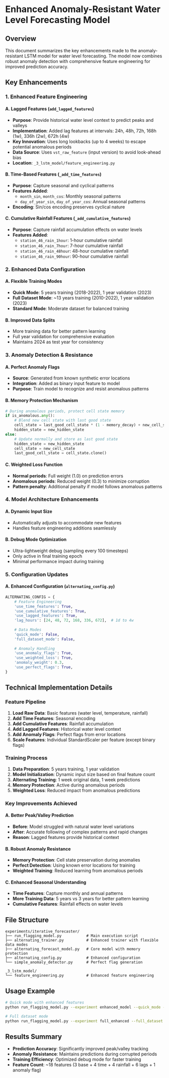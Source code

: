 # Enhanced Anomaly-Resistant Water Level Forecasting Model

## Overview
This document summarizes the key enhancements made to the anomaly-resistant LSTM model for water level forecasting. The model now combines robust anomaly detection with comprehensive feature engineering for improved prediction accuracy.

## Key Enhancements

### 1. Enhanced Feature Engineering

#### A. Lagged Features (`add_lagged_features`)
- **Purpose**: Provide historical water level context to predict peaks and valleys
- **Implementation**: Added lag features at intervals: 24h, 48h, 72h, 168h (1w), 336h (2w), 672h (4w)
- **Key Innovation**: Uses long lookbacks (up to 4 weeks) to escape potential anomalous periods
- **Data Source**: Uses `vst_raw_feature` (input version) to avoid look-ahead bias
- **Location**: `_3_lstm_model/feature_engineering.py`

#### B. Time-Based Features (`_add_time_features`)
- **Purpose**: Capture seasonal and cyclical patterns
- **Features Added**:
  - `month_sin`, `month_cos`: Monthly seasonal patterns
  - `day_of_year_sin`, `day_of_year_cos`: Annual seasonal patterns
- **Encoding**: Sin/cos encoding preserves cyclical nature

#### C. Cumulative Rainfall Features (`_add_cumulative_features`)
- **Purpose**: Capture rainfall accumulation effects on water levels
- **Features Added**:
  - `station_46_rain_1hour`: 1-hour cumulative rainfall
  - `station_46_rain_7hour`: 7-hour cumulative rainfall  
  - `station_46_rain_48hour`: 48-hour cumulative rainfall
  - `station_46_rain_90hour`: 90-hour cumulative rainfall

### 2. Enhanced Data Configuration

#### A. Flexible Training Modes
- **Quick Mode**: 5 years training (2018-2022), 1 year validation (2023)
- **Full Dataset Mode**: ~13 years training (2010-2022), 1 year validation (2023)
- **Standard Mode**: Moderate dataset for balanced training

#### B. Improved Data Splits
- More training data for better pattern learning
- Full year validation for comprehensive evaluation
- Maintains 2024 as test year for consistency

### 3. Anomaly Detection & Resistance

#### A. Perfect Anomaly Flags
- **Source**: Generated from known synthetic error locations
- **Integration**: Added as binary input feature to model
- **Purpose**: Train model to recognize and resist anomalous patterns

#### B. Memory Protection Mechanism
```python
# During anomalous periods, protect cell state memory
if is_anomalous.any():
    # Blend new cell state with last good state
    cell_state = last_good_cell_state * (1 - memory_decay) + new_cell_state * memory_decay
    hidden_state = new_hidden_state
else:
    # Update normally and store as last good state
    hidden_state = new_hidden_state
    cell_state = new_cell_state
    last_good_cell_state = cell_state.clone()
```

#### C. Weighted Loss Function
- **Normal periods**: Full weight (1.0) on prediction errors
- **Anomalous periods**: Reduced weight (0.3) to minimize corruption
- **Pattern penalty**: Additional penalty if model follows anomalous patterns

### 4. Model Architecture Enhancements

#### A. Dynamic Input Size
- Automatically adjusts to accommodate new features
- Handles feature engineering additions seamlessly

#### B. Debug Mode Optimization
- Ultra-lightweight debug (sampling every 100 timesteps)
- Only active in final training epoch
- Minimal performance impact during training

### 5. Configuration Updates

#### A. Enhanced Configuration (`alternating_config.py`)
```python
ALTERNATING_CONFIG = {
    # Feature Engineering
    'use_time_features': True,
    'use_cumulative_features': True, 
    'use_lagged_features': True,
    'lag_hours': [24, 48, 72, 168, 336, 672],  # 1d to 4w
    
    # Data Modes
    'quick_mode': False,
    'full_dataset_mode': False,
    
    # Anomaly Handling
    'use_anomaly_flags': True,
    'use_weighted_loss': True,
    'anomaly_weight': 0.3,
    'use_perfect_flags': True,
}
```

## Technical Implementation Details

### Feature Pipeline
1. **Load Raw Data**: Basic features (water level, temperature, rainfall)
2. **Add Time Features**: Seasonal encoding
3. **Add Cumulative Features**: Rainfall accumulation
4. **Add Lagged Features**: Historical water level context
5. **Add Anomaly Flags**: Perfect flags from error locations
6. **Scale Features**: Individual StandardScaler per feature (except binary flags)

### Training Process
1. **Data Preparation**: 5 years training, 1 year validation
2. **Model Initialization**: Dynamic input size based on final feature count
3. **Alternating Training**: 1 week original data, 1 week predictions
4. **Memory Protection**: Active during anomalous periods
5. **Weighted Loss**: Reduced impact from anomalous predictions

### Key Improvements Achieved

#### A. Better Peak/Valley Prediction
- **Before**: Model struggled with natural water level variations
- **After**: Accurate following of complex patterns and rapid changes
- **Reason**: Lagged features provide historical context

#### B. Robust Anomaly Resistance
- **Memory Protection**: Cell state preservation during anomalies
- **Perfect Detection**: Using known error locations for training
- **Weighted Training**: Reduced learning from anomalous periods

#### C. Enhanced Seasonal Understanding
- **Time Features**: Capture monthly and annual patterns
- **More Training Data**: 5 years vs 3 years for better pattern learning
- **Cumulative Features**: Rainfall effects on water levels

## File Structure
```
experiments/iterative_forecaster/
├── run_flagging_model.py           # Main execution script
├── alternating_trainer.py          # Enhanced trainer with flexible data modes
├── alternating_forecast_model.py   # Core model with memory protection
├── alternating_config.py           # Enhanced configuration
└── simple_anomaly_detector.py      # Perfect flag generation

_3_lstm_model/
└── feature_engineering.py          # Enhanced feature engineering
```

## Usage Example
```bash
# Quick mode with enhanced features
python run_flagging_model.py --experiment enhanced_model --quick_mode --seed 42

# Full dataset mode
python run_flagging_model.py --experiment full_enhanced --full_dataset --seed 42
```

## Results Summary
- **Prediction Accuracy**: Significantly improved peak/valley tracking
- **Anomaly Resistance**: Maintains predictions during corrupted periods
- **Training Efficiency**: Optimized debug mode for faster training
- **Feature Count**: ~18 features (3 base + 4 time + 4 rainfall + 6 lags + 1 anomaly flag) 